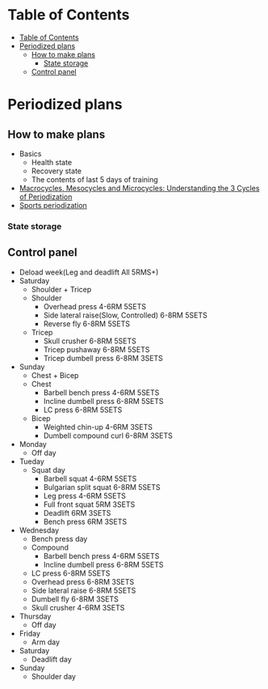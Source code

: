 # Table of Contents
- [Table of Contents](#table-of-contents)
- [Periodized plans](#periodized-plans)
  - [How to make plans](#how-to-make-plans)
    - [State storage](#state-storage)
  - [Control panel](#control-panel)

# Periodized plans
## How to make plans
- Basics
  - Health state
  - Recovery state
  - The contents of last 5 days of training
- [Macrocycles, Mesocycles and Microcycles: Understanding the 3 Cycles of Periodization](https://www.trainingpeaks.com/blog/macrocycles-mesocycles-and-microcycles-understanding-the-3-cycles-of-periodization/#:~:text=A%20mesocycle%20refers%20to%20a,usually%20a%20week%20of%20training.)
- [Sports periodization](https://en.wikipedia.org/wiki/Sports_periodization#:~:text=The%20microcycle%20is%20generally%20up,representing%20a%20year%20or%20two.)
### State storage
## Control panel
- Deload week(Leg and deadlift All 5RMS+)
- Saturday
  - Shoulder + Tricep
  - Shoulder
    - Overhead press 4-6RM 5SETS
    - Side lateral raise(Slow, Controlled) 6-8RM 5SETS
    - Reverse fly 6-8RM 5SETS
  - Tricep
    - Skull crusher 6-8RM 5SETS
    - Tricep pushaway 6-8RM 5SETS
    - Tricep dumbell press 6-8RM 3SETS
- Sunday
  - Chest + Bicep
  - Chest
    - Barbell bench press 4-6RM 5SETS
    - Incline dumbell press 6-8RM 5SETS
    - LC press 6-8RM 5SETS
  - Bicep
    - Weighted chin-up 4-6RM 3SETS
    - Dumbell compound curl 6-8RM 3SETS
- Monday
  - Off day
- Tueday
  - Squat day
    - Barbell squat 4-6RM 5SETS
    - Bulgarian split squat 6-8RM 5SETS
    - Leg press 4-6RM 5SETS
    - Full front squat 5RM 3SETS
    - Deadlift 6RM 3SETS
    - Bench press 6RM 3SETS
- Wednesday
  - Bench press day
  - Compound
    - Barbell bench press 4-6RM 5SETS
    - Incline dumbell press 6-8RM 5SETS
  - LC press 6-8RM 5SETS
  - Overhead press 6-8RM 3SETS
  - Side lateral raise 6-8RM 5SETS
  - Dumbell fly 6-8RM 3SETS
  - Skull crusher 4-6RM 3SETS
- Thursday
  - Off day
- Friday
  - Arm day
- Saturday
  - Deadlift day
- Sunday
  - Shoulder day